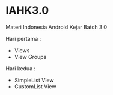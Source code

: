 # IAHK3.0

Materi Indonesia Android Kejar Batch 3.0

Hari pertama :
- Views
- View Groups

Hari kedua :
  - SimpleList View
  - CustomList View
